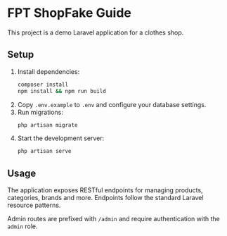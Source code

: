 # FPT ShopFake Guide

This project is a demo Laravel application for a clothes shop.

## Setup

1. Install dependencies:
   ```bash
   composer install
   npm install && npm run build
   ```
2. Copy `.env.example` to `.env` and configure your database settings.
3. Run migrations:
   ```bash
   php artisan migrate
   ```
4. Start the development server:
   ```bash
   php artisan serve
   ```

## Usage

The application exposes RESTful endpoints for managing products, categories, brands and more. Endpoints follow the standard Laravel resource patterns.

Admin routes are prefixed with `/admin` and require authentication with the `admin` role.


